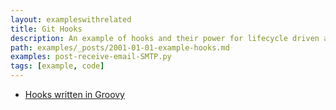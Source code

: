```yaml
---
layout: exampleswithrelated
title: Git Hooks
description: An example of hooks and their power for lifecycle driven activities with Git.
path: examples/_posts/2001-01-01-example-hooks.md
examples: post-receive-email-SMTP.py
tags: [example, code]
---
```


* [Hooks written in Groovy](http://mrhaki.blogspot.com/2012/10/groovy-goodness-using-groovy-for-git.html)
